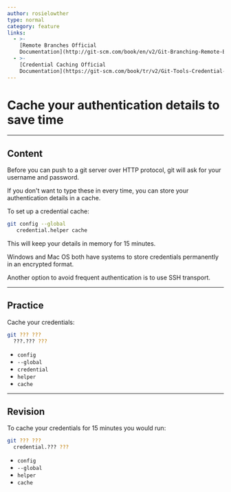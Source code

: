 ```yaml
---
author: rosielowther
type: normal
category: feature
links:
  - >-
    [Remote Branches Official
    Documentation](http://git-scm.com/book/en/v2/Git-Branching-Remote-Branches){website}
  - >-
    [Credential Caching Official
    Documentation](https://git-scm.com/book/tr/v2/Git-Tools-Credential-Storage#_credential_caching){website}
---
```


# Cache your authentication details to save time


---

## Content

Before you can push to a git server over HTTP protocol, git will ask for your username and password.

If you don't want to type these in every time, you can store your authentication details in a cache.

To set up a credential cache:

```bash
git config --global 
   credential.helper cache
```

This will keep your details in memory for 15 minutes.

Windows and Mac OS both have systems to store credentials permanently in an encrypted format.

Another option to avoid frequent authentication is to use SSH transport.


---

## Practice

Cache your credentials:

```bash
git ??? ???
  ???.??? ???
```

* `config`
* `--global`
* `credential`
* `helper`
* `cache`


---

## Revision

To cache your credentials for 15 minutes you would run:

```bash
git ??? ??? 
  credential.??? ???
```

* `config`
* `--global`
* `helper`
* `cache`
